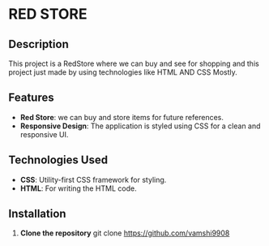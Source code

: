 # RED STORE

## Description

This project is a RedStore where we can buy and see for shopping and this project just made by using technologies like HTML AND CSS Mostly.

## Features
- **Red Store**: we can buy and  store items for future references.
- **Responsive Design**: The application is styled using  CSS for a clean and responsive UI.

## Technologies Used
- **CSS**: Utility-first CSS framework for styling.
- **HTML**: For writing the HTML code.

## Installation

1. **Clone the repository**
   git clone https://github.com/vamshi9908
